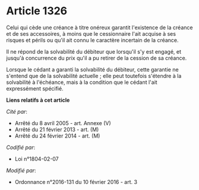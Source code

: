 # Article 1326

Celui qui cède une créance à titre onéreux garantit l'existence de la créance et de ses accessoires, à moins que le
cessionnaire l'ait acquise à ses risques et périls ou qu'il ait connu le caractère incertain de la créance. 

Il ne répond de la solvabilité du débiteur que lorsqu'il s'y est engagé, et jusqu'à concurrence du prix qu'il a pu retirer de
la cession de sa créance. 

Lorsque le cédant a garanti la solvabilité du débiteur, cette garantie ne s'entend que de la solvabilité actuelle ; elle peut
toutefois s'étendre à la solvabilité à l'échéance, mais à la condition que le cédant l'ait expressément spécifié.

**Liens relatifs à cet article**

_Cité par_:

  - Arrêté du 8 avril 2005 - art. Annexe (V)
  - Arrêté du 21 février 2013 - art. (M)
  - Arrêté du 24 février 2014 - art. (M)

_Codifié par_:

  - Loi n°1804-02-07

_Modifié par_:

  - Ordonnance n°2016-131 du 10 février 2016 - art. 3
